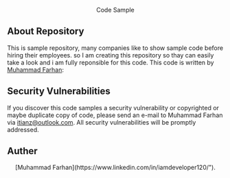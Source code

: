 <p align="center">Code Sample</p>

## About Repository

This is sample repository, many companies like to show sample code before hiring their employees. so I am creating this repository so thay can easily take a look and i am fully reponsible for this code. 
This code is written by [Muhammad Farhan](https://www.linkedin.com/in/iamdeveloper120/"):


## Security Vulnerabilities

If you discover this code samples a security vulnerability or copyrighted or maybe duplicate copy of code, please send an e-mail to Muhammad Farhan via [itianz@outlook.com](mailto:itianz@outlook.com). All security vulnerabilities will be promptly addressed.

## Auther

<p align="center"> [Muhammad Farhan](https://www.linkedin.com/in/iamdeveloper120/").</p>
